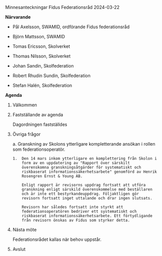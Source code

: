 Minnesanteckningar Fidus Federationsråd 2024-03-22

**Närvarande**

-   Pål Axelsson, SWAMID, ordförande Fidus federationsråd

-   Björn Mattsson, SWAMID

-   Tomas Ericsson, Skolverket

-   Thomas Nilsson, Skolverket

-   Johan Sandin, Skolfederation

-   Robert Rhudin Sundin, Skolfederation

-   Stefan Halén, Skolfederation

**Agenda**

1.  Välkommen

2.  Fastställande av agenda

    Dagordningen fastställdes

3.  Övriga frågor

    a.  Granskning av Skolons ytterligare kompletterande ansökan i
        rollen som federationsoperatör.

        1.  Den 14 mars inkom ytterligare en komplettering från Skolon i
            form av en uppdatering av "Rapport över särskilt
            överenskomna granskningsåtgärder för systematiskt och
            riskbaserat informationssäkerhetsarbete" genomförd av Henrik
            Rosengren Ernst & Young AB.
            
            Enligt rapport är revisorns uppdrag fortsatt att utföra
            granskning enligt särskild överenskommelse med beställaren
            och är inte ett bestyrkandeuppdrag. Följaktligen gör
            revisorn fortsatt inget uttalande och drar ingen slutsats.
            
            Revisorn har således fortsatt inte styrkt att
            federationsoperatören bedriver ett systematiskt och
            riskbaserat informationssäkerhetsarbete. Ett förtydligande
            från revisorn önskas av Fidus som styrker detta.

4.  Nästa möte

    Federationsrådet kallas när behov uppstår.

5.  Avslut
